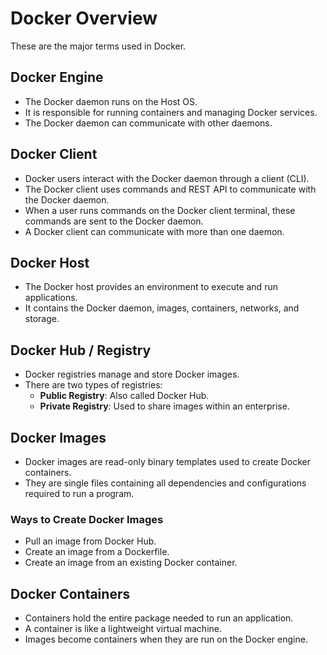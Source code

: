# Docker Overview

These are the major terms used in Docker. 

## Docker Engine
- The Docker daemon runs on the Host OS.
- It is responsible for running containers and managing Docker services.
- The Docker daemon can communicate with other daemons.

## Docker Client
- Docker users interact with the Docker daemon through a client (CLI).
- The Docker client uses commands and REST API to communicate with the Docker daemon.
- When a user runs commands on the Docker client terminal, these commands are sent to the Docker daemon.
- A Docker client can communicate with more than one daemon.

## Docker Host
- The Docker host provides an environment to execute and run applications.
- It contains the Docker daemon, images, containers, networks, and storage.

## Docker Hub / Registry
- Docker registries manage and store Docker images.
- There are two types of registries:
  - **Public Registry**: Also called Docker Hub.
  - **Private Registry**: Used to share images within an enterprise.

## Docker Images
- Docker images are read-only binary templates used to create Docker containers.
- They are single files containing all dependencies and configurations required to run a program.

### Ways to Create Docker Images
- Pull an image from Docker Hub.
- Create an image from a Dockerfile.
- Create an image from an existing Docker container.

## Docker Containers
- Containers hold the entire package needed to run an application.
- A container is like a lightweight virtual machine.
- Images become containers when they are run on the Docker engine.
